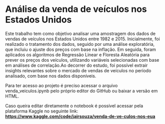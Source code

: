 # Análise da venda de veículos nos Estados Unidos
Este trabalho tem como objetivo analisar uma amostragem dos dados de vendas de veículos nos Estados Unidos entre 1982 e 2015. Inicialmente, foi realizado o tratamento dos dados, seguido por uma análise exploratória, que incluiu o ajuste dos preços com base na inflação. Em seguida, foram aplicados os algoritmos de Regressão Linear e Floresta Aleatória para prever os preços dos veículos, utilizando variáveis selecionadas com base em análises de correlação.Ao decorrer do estudo, foi possível extrair insights relevantes sobre o mercado de vendas de veículos no período analisado, com base nos dados disponíveis. 

Para ter acesso ao projeto é preciso acessar o arquivo venda_veiculos.ipynb pelo próprio editor do GitHub ou baixar a versão em HTML.

Caso queira editar diretamente o notebook é possível acessar pela plataforma Kaggle no seguinte link: **https://www.kaggle.com/code/jairsouza/venda-de-ve-culos-nos-eua**
